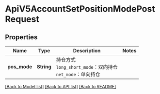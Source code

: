 # ApiV5AccountSetPositionModePostRequest

## Properties

Name | Type | Description | Notes
------------ | ------------- | ------------- | -------------
**pos_mode** | **String** | 持仓方式<br>`long_short_mode`：双向持仓<br>`net_mode`：单向持仓 | 

[[Back to Model list]](../README.md#documentation-for-models) [[Back to API list]](../README.md#documentation-for-api-endpoints) [[Back to README]](../README.md)


